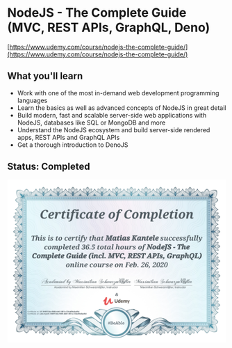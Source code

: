 # NodeJS - The Complete Guide (MVC, REST APIs, GraphQL, Deno)

[https://www.udemy.com/course/nodejs-the-complete-guide/](https://www.udemy.com/course/nodejs-the-complete-guide/)

## What you'll learn

- Work with one of the most in-demand web development programming languages
- Learn the basics as well as advanced concepts of NodeJS in great detail
- Build modern, fast and scalable server-side web applications with NodeJS, databases like SQL or MongoDB and more
- Understand the NodeJS ecosystem and build server-side rendered apps, REST APIs and GraphQL APIs
- Get a thorough introduction to DenoJS

## Status: **Completed**

![Certificate of Completion](certificate.jpg)

